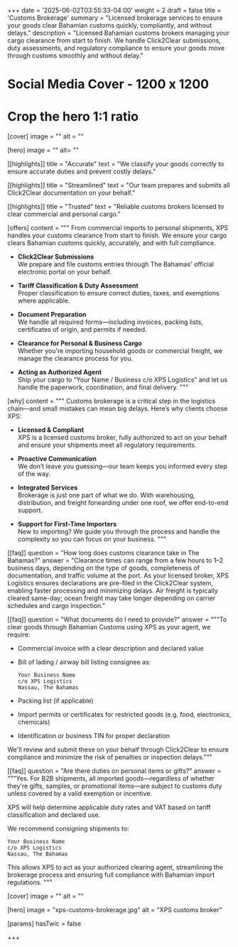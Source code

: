 +++
date = '2025-06-02T03:55:33-04:00'
weight = 2
draft = false
title = 'Customs Brokerage'
summary = "Licensed brokerage services to ensure your goods clear Bahamian customs quickly, compliantly, and without delays."
description = "Licensed Bahamian customs brokers managing your cargo clearance from start to finish. We handle Click2Clear submissions, duty assessments, and regulatory compliance to ensure your goods move through customs smoothly and without delay."

# Social Media Cover - 1200 x 1200
# Crop the hero 1:1 ratio
[cover]
  image = ""
  alt = ""

[hero]
  image = ""
  alt= ""

[[highlights]]
title = "Accurate"
text = "We classify your goods correctly to ensure accurate duties and prevent costly delays."

[[highlights]]
title = "Streamlined"
text = "Our team prepares and submits all Click2Clear documentation on your behalf."

[[highlights]]
title = "Trusted"
text = "Reliable customs brokers licensed to clear commercial and personal cargo."

[offers]
content = """
From commercial imports to personal shipments, XPS handles your customs clearance from start to finish. We ensure your cargo clears Bahamian customs quickly, accurately, and with full compliance.

- **Click2Clear Submissions**  
  We prepare and file customs entries through The Bahamas' official electronic portal on your behalf.

- **Tariff Classification & Duty Assessment**  
  Proper classification to ensure correct duties, taxes, and exemptions where applicable.

- **Document Preparation**  
  We handle all required forms—including invoices, packing lists, certificates of origin, and permits if needed.

- **Clearance for Personal & Business Cargo**  
  Whether you're importing household goods or commercial freight, we manage the clearance process for you.

- **Acting as Authorized Agent**  
  Ship your cargo to “Your Name / Business c/o XPS Logistics” and let us handle the paperwork, coordination, and final delivery.
"""

[why]
content = """
Customs brokerage is a critical step in the logistics chain—and small mistakes can mean big delays. Here’s why clients choose XPS:

- **Licensed & Compliant**  
  XPS is a licensed customs broker, fully authorized to act on your behalf and ensure your shipments meet all regulatory requirements.

- **Proactive Communication**  
  We don’t leave you guessing—our team keeps you informed every step of the way.

- **Integrated Services**  
  Brokerage is just one part of what we do. With warehousing, distribution, and freight forwarding under one roof, we offer end-to-end support.

- **Support for First-Time Importers**  
  New to importing? We guide you through the process and handle the complexity so you can focus on your business.
"""


[[faq]]
question = "How long does customs clearance take in The Bahamas?"
answer = "Clearance times can range from a few hours to 1–2 business days, depending on the type of goods, completeness of documentation, and traffic volume at the port. As your licensed broker, XPS Logistics ensures declarations are pre-filed in the Click2Clear system, enabling faster processing and minimizing delays. Air freight is typically cleared same-day; ocean freight may take longer depending on carrier schedules and cargo inspection."

[[faq]]
question = "What documents do I need to provide?"
answer = """To clear goods through Bahamian Customs using XPS as your agent, we require:

- Commercial invoice with a clear description and declared value  
- Bill of lading / airway bill listing consignee as:  
  ```
  Your Business Name  
  c/o XPS Logistics  
  Nassau, The Bahamas
  ```
  
- Packing list (if applicable)  
- Import permits or certificates for restricted goods (e.g. food, electronics, chemicals)  
- Identification or business TIN for proper declaration  

We'll review and submit these on your behalf through Click2Clear to ensure compliance and minimize the risk of penalties or inspection delays."""

[[faq]]
question = "Are there duties on personal items or gifts?"
answer = """Yes. For B2B shipments, all imported goods—regardless of whether they're gifts, samples, or promotional items—are subject to customs duty unless covered by a valid exemption or incentive.

XPS will help determine applicable duty rates and VAT based on tariff classification and declared use.

We recommend consigning shipments to:
```
Your Business Name
c/o XPS Logistics
Nassau, The Bahamas
```

This allows XPS to act as your authorized clearing agent, streamlining the brokerage process and ensuring full compliance with Bahamian import regulations.
"""

[cover]
image = ""
alt = ""

[hero]
image = "xps-customs-brokerage.jpg"
alt = "XPS customs broker"


[params]
  hasTwic = false

+++
